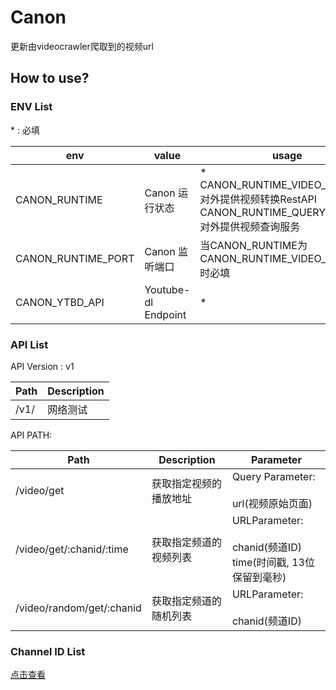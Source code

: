 # Canon
更新由videocrawler爬取到的视频url

## How to use?

### ENV List

\* : 必填

env|value|usage|
---|-----|-----|
CANON_RUNTIME|Canon 运行状态|* <br/> CANON_RUNTIME_VIDEO_SERVICE:对外提供视频转换RestAPI <br/> CANON_RUNTIME_QUERY_SERVICE:对外提供视频查询服务|
CANON_RUNTIME_PORT|Canon 监听端口|当CANON_RUNTIME为CANON_RUNTIME_VIDEO_SERVICE时必填|
CANON_YTBD_API|Youtube-dl Endpoint|* |

### API List

API Version : v1

Path|Description|
----|-----------|
/v1/|网络测试|

API PATH:

Path|Description|Parameter|
----|-----------|---------|
/video/get|获取指定视频的播放地址|Query Parameter:<br/><br/> url(视频原始页面)|
/video/get/:chanid/:time|获取指定频道的视频列表|URLParameter:<br/><br/>   chanid(频道ID) <br/>  time(时间戳, 13位保留到毫秒)|
/video/random/get/:chanid|获取指定频道的随机列表|URLParameter:<br/><br/> chanid(频道ID)|

### Channel ID List

[点击查看](https://bitbucket.org/andy-zhang/bado/wiki/Channel)